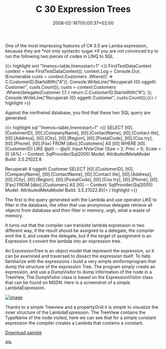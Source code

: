 ﻿---
title: "C 30 Expression Trees"
description: ""
date: 2008-02-16T00:00:37+02:00
draft: false
tags: []
categories: [General]
---

One of the most impressing features of C# 3.0 are Lamba expression, because they are *not only syntactic sugar.*If you are not convinced try to run the following two pieces of codes in LINQ to SQL

{{< highlight xml "linenos=table,linenostart=1" >}}
FirstTestDataContext context = new FirstTestDataContext();
 context.Log = Console.Out;
IEnumerable<Customer> custs = context.Customers
 .Where(C => C.CustomerID.StartsWith("A"));
Console.WriteLine("Recuperati {0} oggetti Customer", custs.Count());
custs = context.Customers
.Where(delegate(Customer C) { return C.CustomerID.StartsWith("A"); });
Console.WriteLine("Recuperati {0} oggetti Customer", custs.Count());{{< / highlight >}}

<!-- Code inserted with Steve Dunn's Windows Live Writer Code Formatter Plugin.  http://dunnhq.com -->

Against the northwind database, you find that these two SQL query are generated.

{{< highlight sql "linenos=table,linenostart=1" >}}
SELECT [t0].[CustomerID], [t0].[CompanyName], [t0].[ContactName], [t0].[Contact
itle], [t0].[Address], [t0].[City], [t0].[Region], [t0].[PostalCode], [t0].[Cou
try], [t0].[Phone], [t0].[Fax]
FROM [dbo].[Customers] AS [t0]
WHERE [t0].[CustomerID] LIKE @p0
-- @p0: Input NVarChar (Size = 2; Prec = 0; Scale = 0) [A%]
-- Context: SqlProvider(Sql2005) Model: AttributedMetaModel Build: 3.5.21022.8

Recuperati 4 oggetti Customer
SELECT [t0].[CustomerID], [t0].[CompanyName], [t0].[ContactName], [t0].[Contact
itle], [t0].[Address], [t0].[City], [t0].[Region], [t0].[PostalCode], [t0].[Cou
try], [t0].[Phone], [t0].[Fax]
FROM [dbo].[Customers] AS [t0]
-- Context: SqlProvider(Sql2005) Model: AttributedMetaModel Build: 3.5.21022.8{{< / highlight >}}

<!-- Code inserted with Steve Dunn's Windows Live Writer Code Formatter Plugin.  http://dunnhq.com -->

The first is the query generated with the Lambda and use operator LIKE to filter in the database, the other that use anonymous delegate retrieve all objects from database and then filter in memory, urgh, what a waste of memory.

It turns out that the compiler can translate lambda expression in two different way, if the result should be assigned to a delegate, the compiler emit the IL and create the delegate, but if the target of assignment is an Expression it convert the lambda into an expression tree.

An ExpressionTree is an object model that represent the expression, so it can be examined and traversed to dissect the expression itself. To help familiarize with the expressions i build a very simple winformprogram that dump the structure of the expression Tree. The program simply create an expression, and use a DumpVisitor to dump information of the node in a TreeView, The DumpVisitor class is based on the ExpressionVisitor class that can be found on MSDN. Here is a screenshot of a simple LambdaExpression.

[![image](https://www.codewrecks.com/blog/wp-content/uploads/2008/02/image-thumb1.png)](https://www.codewrecks.com/blog/wp-content/uploads/2008/02/image1.png)

Thanks to a simple Treeview and a propertyGrid it is simple to visualize the inner structure of the LambdaExpression. The TreeView contains the TypeName of the node visited, here we can see that for a simple constant expression the compiler creates a Lambda that contains a constant.

[Download sample](http://https://www.codewrecks.com/blog/wp-content/uploads/2008/02/expressiontree.zip)

Alk.
